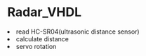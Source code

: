 # Radar_VHDL
<ui>
<li>read HC-SR04(ultrasonic distance sensor)</li>
<li>calculate distance</li>
<li>servo rotation</li>
</ui>
